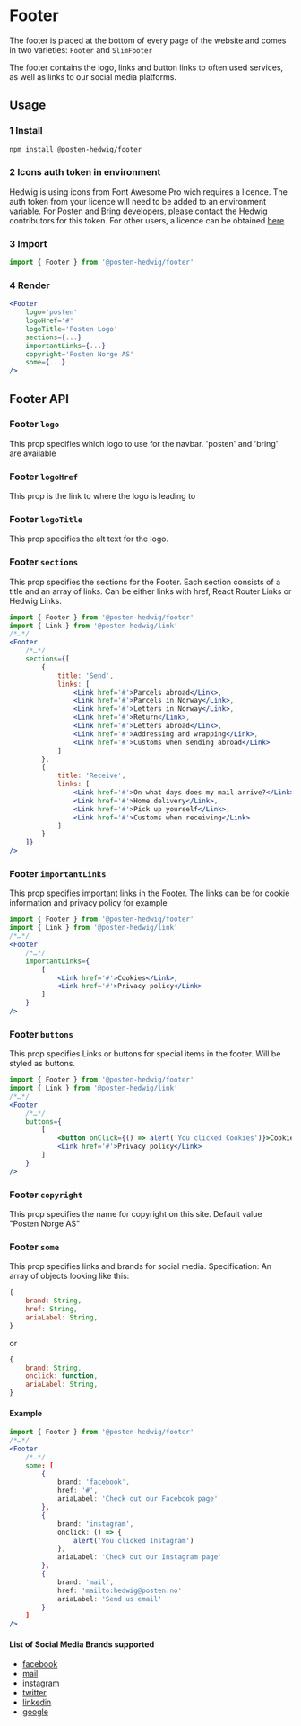 # Footer

The footer is placed at the bottom of every page of the website and comes in two varieties: `Footer` and `SlimFooter`

The footer contains the logo, links and button links to often used services, as well as links to our social media platforms.

## Usage

### 1 Install

```sh
npm install @posten-hedwig/footer
```

### 2 Icons auth token in environment

Hedwig is using icons from Font Awesome Pro wich requires a licence. The auth token from your licence will need to be added to an environment variable. For Posten and Bring developers, please contact the Hedwig contributors for this token. For other users, a licence can be obtained [here](https://fontawesome.com/plans)

### 3 Import

```js
import { Footer } from '@posten-hedwig/footer'
```

### 4 Render

```jsx
<Footer
    logo='posten'
    logoHref='#'
    logoTitle='Posten Logo'
    sections={...}
    importantLinks={...}
    copyright='Posten Norge AS'
    some={...}
/>
```

## Footer API

### Footer `logo`

This prop specifies which logo to use for the navbar. 'posten' and 'bring' are available

### Footer `logoHref`

This prop is the link to where the logo is leading to

### Footer `logoTitle`

This prop specifies the alt text for the logo.

### Footer `sections`

This prop specifies the sections for the Footer. Each section consists of a title and an array of links. Can be either links with href, React Router Links or Hedwig Links.

```jsx
import { Footer } from '@posten-hedwig/footer'
import { Link } from '@posten-hedwig/link'
/*…*/
<Footer
    /*…*/
    sections={[
        {
            title: 'Send',
            links: [
                <Link href='#'>Parcels abroad</Link>,
                <Link href='#'>Parcels in Norway</Link>,
                <Link href='#'>Letters in Norway</Link>,
                <Link href='#'>Return</Link>,
                <Link href='#'>Letters abroad</Link>,
                <Link href='#'>Addressing and wrapping</Link>,
                <Link href='#'>Customs when sending abroad</Link>
            ]
        },
        {
            title: 'Receive',
            links: [
                <Link href='#'>On what days does my mail arrive?</Link>,
                <Link href='#'>Home delivery</Link>,
                <Link href='#'>Pick up yourself</Link>,
                <Link href='#'>Customs when receiving</Link>
            ]
        }
    ]}
/>
```

### Footer `importantLinks`

This prop specifies important links in the Footer. The links can be for cookie information and privacy policy for example

```jsx
import { Footer } from '@posten-hedwig/footer'
import { Link } from '@posten-hedwig/link'
/*…*/
<Footer
    /*…*/
    importantLinks={
        [
            <Link href='#'>Cookies</Link>,
            <Link href='#'>Privacy policy</Link>
        ]
    }
/>
```

### Footer `buttons`

This prop specifies Links or buttons for special items in the footer. Will be styled as buttons.

```jsx
import { Footer } from '@posten-hedwig/footer'
import { Link } from '@posten-hedwig/link'
/*…*/
<Footer
    /*…*/
    buttons={
        [
            <button onClick={() => alert('You clicked Cookies')}>Cookies</button>,
            <Link href='#'>Privacy policy</Link>
        ]
    }
/>
```

### Footer `copyright`

This prop specifies the name for copyright on this site.
Default value "Posten Norge AS"

### Footer `some`

This prop specifies links and brands for social media.
Specification:
An array of objects looking like this:

```jsx
{
    brand: String,
    href: String,
    ariaLabel: String,
}
```

or

```jsx
{
    brand: String,
    onclick: function,
    ariaLabel: String,
}
```

#### Example

```jsx
import { Footer } from '@posten-hedwig/footer'
/*…*/
<Footer
    /*…*/
    some: [
        {
            brand: 'facebook',
            href: '#',
            ariaLabel: 'Check out our Facebook page'
        },
        {
            brand: 'instagram',
            onclick: () => {
                alert('You clicked Instagram')
            },
            ariaLabel: 'Check out our Instagram page'
        },
        {
            brand: 'mail',
            href: 'mailto:hedwig@posten.no'
            ariaLabel: 'Send us email'
        }
    ]
/>
```

#### List of Social Media Brands supported

- [facebook](https://fontawesome.com/icons/facebook-f?s=brands)
- [mail](https://fontawesome.com/icons/at?s=solid)
- [instagram](https://fontawesome.com/icons/instagram?s=brands)
- [twitter](https://fontawesome.com/icons/twitter?s=brands)
- [linkedin](https://fontawesome.com/icons/linkedin?s=brands)
- [google](https://fontawesome.com/icons/google-plus-g?s=brands)

